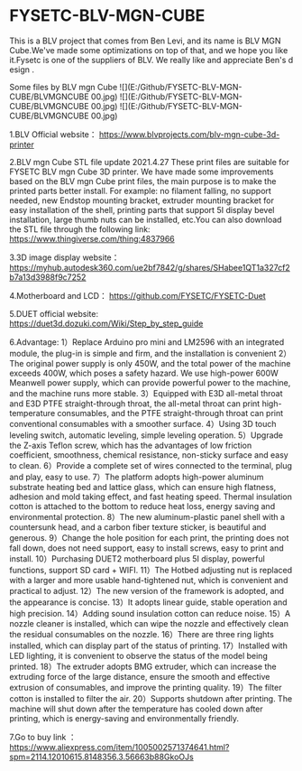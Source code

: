 # FYSETC-BLV-MGN-CUBE
This is a BLV project that comes from Ben Levi, and its name is BLV MGN Cube.We've made some optimizations on top of that, and we hope you like it.Fysetc is one of the suppliers of BLV. We really like and appreciate Ben's design .

Some files by BLV mgn Cube
![](E:/Github/FYSETC-BLV-MGN-CUBE/BLVMGNCUBE 00.jpg)
![](E:/Github/FYSETC-BLV-MGN-CUBE/BLVMGNCUBE 00.jpg)
![](E:/Github/FYSETC-BLV-MGN-CUBE/BLVMGNCUBE 00.jpg)

1.BLV Official website：
https://www.blvprojects.com/blv-mgn-cube-3d-printer

2.BLV mgn Cube STL file update 2021.4.27
These print files are suitable for FYSETC BLV mgn Cube 3D printer. We have made some improvements based on the BLV mgn Cube print files, the main purpose is to make the printed parts better install. For example: no filament falling, no support needed, new Endstop mounting bracket, extruder mounting bracket for easy installation of the shell, printing parts that support 5I display bevel installation, large thumb nuts can be installed, etc.You can also download the STL file through the following link:
https://www.thingiverse.com/thing:4837966

3.3D image display website：
https://myhub.autodesk360.com/ue2bf7842/g/shares/SHabee1QT1a327cf2b7a13d3988f9c7252

4.Motherboard and LCD：
https://github.com/FYSETC/FYSETC-Duet

5.DUET official website:
https://duet3d.dozuki.com/Wiki/Step_by_step_guide

6.Advantage:
1）Replace Arduino pro mini and LM2596 with an integrated module, the plug-in is simple and firm, and the installation is convenient
2）The original power supply is only 450W, and the total power of the machine exceeds 400W, which poses a safety hazard. We use high-power 600W Meanwell power supply, which can provide powerful power to the machine, and the machine runs more stable.
3）Equipped with E3D all-metal throat and E3D PTFE straight-through throat, the all-metal throat can print high-temperature consumables, and the PTFE straight-through throat can print conventional consumables with a smoother surface.
4）Using 3D touch leveling switch, automatic leveling, simple leveling operation.
5）Upgrade the Z-axis Teflon screw, which has the advantages of low friction coefficient, smoothness, chemical resistance, non-sticky surface and easy to clean.
6）Provide a complete set of wires connected to the terminal, plug and play, easy to use.
7）The platform adopts high-power aluminum substrate heating bed and lattice glass, which can ensure high flatness, adhesion and mold taking effect, and fast heating speed. Thermal insulation cotton is attached to the bottom to reduce heat loss, energy saving and environmental protection.
8）The new aluminum-plastic panel shell with a countersunk head, and a carbon fiber texture sticker, is beautiful and generous.
9）Change the hole position for each print, the printing does not fall down, does not need support, easy to install screws, easy to print and install.
10）Purchasing DUET2 motherboard plus 5I display, powerful functions, support SD card + WIFI.
11）The Hotbed adjusting nut is replaced with a larger and more usable hand-tightened nut, which is convenient and practical to adjust.
12）The new version of the framework is adopted, and the appearance is concise.
13）It adopts linear guide, stable operation and high precision.
14）Adding sound insulation cotton can reduce noise.
15）A nozzle cleaner is installed, which can wipe the nozzle and effectively clean the residual consumables on the nozzle.
16）There are three ring lights installed, which can display part of the status of printing.
17）Installed with LED lighting, it is convenient to observe the status of the model being printed.
18）The extruder adopts BMG extruder, which can increase the extruding force of the large distance, ensure the smooth and effective extrusion of consumables, and improve the printing quality.
19）The filter cotton is installed to filter the air.
20）Supports shutdown after printing. The machine will shut down after the temperature has cooled down after printing, which is energy-saving and environmentally friendly.

7.Go to buy link ：
https://www.aliexpress.com/item/1005002571374641.html?spm=2114.12010615.8148356.3.56663b88GkoOJs



